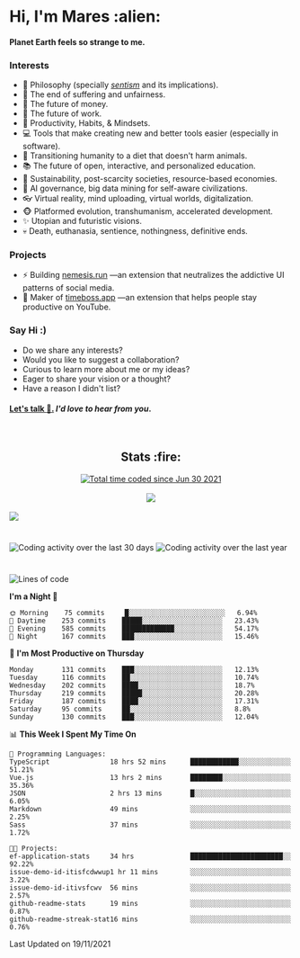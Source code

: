 <h1>Hi, I'm Mares :alien:</h1>

#### Planet Earth feels so strange to me.

### **Interests**

- 🌊 Philosophy (specially [_sentism_][sentismmedium] and its implications).
- 🎯 The end of suffering and unfairness.
- 💸 The future of money.
- 💼 The future of work.
- 🧠 Productivity, Habits, & Mindsets.
- 💻 Tools that make creating new and better tools easier (especially in software).
- 🥗 Transitioning humanity to a diet that doesn't harm animals.
- 📚 The future of open, interactive, and personalized education.
- 🌱 Sustainability, post-scarcity societies, resource-based economies.
- 🤖 AI governance, big data mining for self-aware civilizations.
- 👓 Virtual reality, mind uploading, virtual worlds, digitalization.
- 🐵 Platformed evolution, transhumanism, accelerated development.
- ✨ Utopian and futuristic visions.
- 💀 Death, euthanasia, sentience, nothingness, definitive ends.


### **Projects**

- ⚡ Building [nemesis.run](https://nemesis.run) —an extension that neutralizes the addictive UI patterns of social media.
- 💎 Maker of [timeboss.app](https://timeboss.app) —an extension that helps people stay productive on YouTube.


### **Say Hi :)**

- Do we share any interests?
- Would you like to suggest a collaboration?
- Curious to learn more about me or my ideas?
- Eager to share your vision or a thought?
- Have a reason I didn't list?

#### [Let's talk :wave:.](mailto:mareszhar@gmail.com) _I'd love to hear from you_.

[sentismmedium]: https://medium.com/@mareszhar/born-a-prisoner-a-reflection-about-life-its-struggles-and-a-plan-to-escape-d8566ce9b026

<br>

<h2 align="center">Stats :fire:</h2>

<div align="center">
  <a href="https://wakatime.com/@cfdc0e0d-4860-4b62-9ff0-cb659185525e">
    <img src="https://wakatime.com/badge/user/cfdc0e0d-4860-4b62-9ff0-cb659185525e.svg" alt="Total time coded since Jun 30 2021" />
  </a>
</div>

<br>

<div align="center">
  <img src="https://github-readme-streak-stats.herokuapp.com?user=mareszhar&theme=black-ice&hide_border=true&stroke=FFFFFF15&ring=DF8FFE&fire=DF8FFE&currStreakLabel=DF8FFE&background=1A232A&currStreakNum=86FFAB">
</div>

<!-- Add or remove this: &dates=B1AAB3FF at the end of the streak stats URL if they get bugged and aren't updating -->

<br>

<img src="https://activity-graph.herokuapp.com/graph?username=mareszhar&theme=nord&bg_color=00000000&color=979797&line=DF8FFE&point=00000000&area=true&hide_border=true">

<br>

<h1></h1>

<img src="https://wakatime.com/share/@mares/5df0ff02-9c79-41b4-b540-51dc9c65a57b.svg" alt="Coding activity over the last 30 days" />
<img src="https://wakatime.com/share/@mares/ea89ba71-f374-40af-930c-e0655909fe37.svg" alt="Coding activity over the last year" />

<h1></h1>

<!--START_SECTION:waka-->
![Lines of code](https://img.shields.io/badge/From%20Hello%20World%20I%27ve%20Written-168374%20lines%20of%20code-blue)

**I'm a Night 🦉** 

```text
🌞 Morning    75 commits     █░░░░░░░░░░░░░░░░░░░░░░░░   6.94% 
🌆 Daytime    253 commits    █████░░░░░░░░░░░░░░░░░░░░   23.43% 
🌃 Evening    585 commits    █████████████░░░░░░░░░░░░   54.17% 
🌙 Night      167 commits    ███░░░░░░░░░░░░░░░░░░░░░░   15.46%

```
📅 **I'm Most Productive on Thursday** 

```text
Monday       131 commits    ███░░░░░░░░░░░░░░░░░░░░░░   12.13% 
Tuesday      116 commits    ██░░░░░░░░░░░░░░░░░░░░░░░   10.74% 
Wednesday    202 commits    ████░░░░░░░░░░░░░░░░░░░░░   18.7% 
Thursday     219 commits    █████░░░░░░░░░░░░░░░░░░░░   20.28% 
Friday       187 commits    ████░░░░░░░░░░░░░░░░░░░░░   17.31% 
Saturday     95 commits     ██░░░░░░░░░░░░░░░░░░░░░░░   8.8% 
Sunday       130 commits    ███░░░░░░░░░░░░░░░░░░░░░░   12.04%

```


📊 **This Week I Spent My Time On** 

```text
💬 Programming Languages: 
TypeScript               18 hrs 52 mins      ████████████░░░░░░░░░░░░░   51.21% 
Vue.js                   13 hrs 2 mins       ████████░░░░░░░░░░░░░░░░░   35.36% 
JSON                     2 hrs 13 mins       █░░░░░░░░░░░░░░░░░░░░░░░░   6.05% 
Markdown                 49 mins             ░░░░░░░░░░░░░░░░░░░░░░░░░   2.25% 
Sass                     37 mins             ░░░░░░░░░░░░░░░░░░░░░░░░░   1.72%

🐱‍💻 Projects: 
ef-application-stats     34 hrs              ███████████████████████░░   92.22% 
issue-demo-id-itisfcdwwup1 hr 11 mins        ░░░░░░░░░░░░░░░░░░░░░░░░░   3.22% 
issue-demo-id-itivsfcwv  56 mins             ░░░░░░░░░░░░░░░░░░░░░░░░░   2.57% 
github-readme-stats      19 mins             ░░░░░░░░░░░░░░░░░░░░░░░░░   0.87% 
github-readme-streak-stat16 mins             ░░░░░░░░░░░░░░░░░░░░░░░░░   0.76%

```


 Last Updated on 19/11/2021
<!--END_SECTION:waka-->
